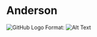 # Anderson



![GitHub Logo](/home/cctva/Escritorio/Anderson/HPC/ComputerVision/FacialDetection/imagenes/rostro1.jpg)
Format: ![Alt Text](url)


